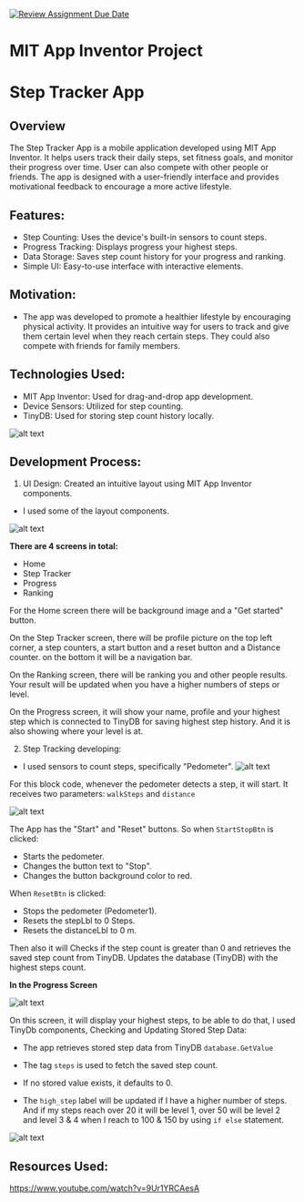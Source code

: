 [![Review Assignment Due Date](https://classroom.github.com/assets/deadline-readme-button-22041afd0340ce965d47ae6ef1cefeee28c7c493a6346c4f15d667ab976d596c.svg)](https://classroom.github.com/a/so8F8uYz)
# MIT App Inventor Project

# Step Tracker App

## Overview

The Step Tracker App is a mobile application developed using MIT App Inventor. It helps users track their daily steps, set fitness goals, and monitor their progress over time. User can also compete with other people or friends. The app is designed with a user-friendly interface and provides motivational feedback to encourage a more active lifestyle.

## Features:
- Step Counting: Uses the device's built-in sensors to count steps.
- Progress Tracking: Displays progress your highest steps.
- Data Storage: Saves step count history for your progress and ranking.
- Simple UI: Easy-to-use interface with interactive elements.

## Motivation:
- The app was developed to promote a healthier lifestyle by encouraging physical activity. It provides an intuitive way for users to track and give them certain level when they reach certain steps. They could also compete with friends for family members.

## Technologies Used:

- MIT App Inventor: Used for drag-and-drop app development.
- Device Sensors: Utilized for step counting.
- TinyDB: Used for storing step count history locally.

![alt text](image.png)

## Development Process:
1. UI Design: Created an intuitive layout using MIT App Inventor components.
- I used some of the layout components.

![alt text](image-3.png)

**There are 4 screens in total:**
- Home
- Step Tracker
- Progress
- Ranking

For the Home screen there will be background image and a "Get started" button.

On the Step Tracker screen, there will be profile picture on the top left corner, a step counters, a start button and a reset button and a Distance counter. on the bottom it will be a navigation bar.

On the Ranking screen, there will be ranking you and other people results. Your result will be updated when you have a higher numbers of steps or level.

On the Progress screen, it will show your name, profile and your highest step which is connected to TinyDB for saving highest step history. And it is also showing where your level is at.


2. Step Tracking developing: 
- I used sensors to count steps, specifically "Pedometer".
![alt text](image-6.png)

For this block code, whenever the pedometer detects a step, it will start. It receives two parameters:
``walkSteps`` and ``distance``

![alt text](image-7.png)

The App has the "Start" and "Reset" buttons. So when ``StartStopBtn`` is clicked:
- Starts the pedometer.
- Changes the button text to "Stop".
- Changes the button background color to red.

When ``ResetBtn`` is clicked:
- Stops the pedometer (Pedometer1).
- Resets the stepLbl to 0 Steps.
- Resets the distanceLbl to 0 m.

Then also it will Checks if the step count is greater than 0 and
retrieves the saved step count from TinyDB.
Updates the database (TinyDB) with the highest steps count.

**In the Progress Screen**

![alt text](image-8.png)

On this screen, it will display your highest steps, to be able to do that, I used TinyDb components,
Checking and Updating Stored Step Data:
- The app retrieves stored step data from TinyDB ``database.GetValue``
- The tag ``steps`` is used to fetch the saved step count.
- If no stored value exists, it defaults to 0.

- The ``high_step`` label will be updated if I have a higher number of steps.
And if my steps reach over 20 it will be level 1, over 50 will be level 2 and level 3 & 4 when I reach to 100 & 150 by using ``if else`` statement.

![alt text](image-9.png)


## Resources Used:
https://www.youtube.com/watch?v=9Ur1YRCAesA


